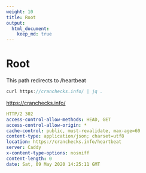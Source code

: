 ```yaml
---
weight: 10
title: Root
output: 
  html_document:
    keep_md: true
---
```




# Root

This path redirects to /heartbeat

```JavaScript
curl https://cranchecks.info/ | jq .
```
https://cranchecks.info/ 

```yaml
HTTP/2 302 
access-control-allow-methods: HEAD, GET
access-control-allow-origin: *
cache-control: public, must-revalidate, max-age=60
content-type: application/json; charset=utf8
location: https://cranchecks.info/heartbeat
server: Caddy
x-content-type-options: nosniff
content-length: 0
date: Sat, 09 May 2020 14:25:11 GMT

```
